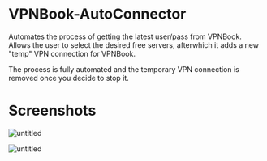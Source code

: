 # VPNBook-AutoConnector
Automates the process of getting the latest user/pass from VPNBook. 
Allows the user to select the desired free servers, afterwhich it adds a new "temp" VPN connection for VPNBook.

The process is fully automated and the temporary VPN connection is removed once you decide to stop it.

# Screenshots
![untitled](https://cloud.githubusercontent.com/assets/2856413/21958555/a899cd7c-da65-11e6-9162-80f8cd746663.png)

![untitled](https://cloud.githubusercontent.com/assets/2856413/21958724/a715e81a-da69-11e6-86af-ebf51647e6c4.png)
